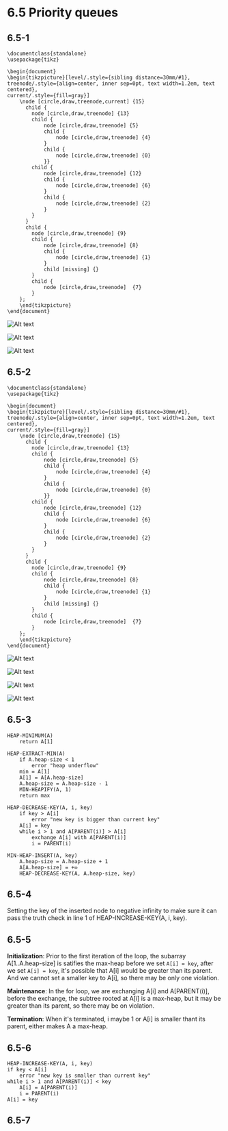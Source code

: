 # 6.5 Priority queues
## 6.5-1
```
\documentclass{standalone}
\usepackage{tikz}

\begin{document}
\begin{tikzpicture}[level/.style={sibling distance=30mm/#1},
treenode/.style={align=center, inner sep=0pt, text width=1.2em, text centered},
current/.style={fill=gray}]
    \node [circle,draw,treenode,current] {15}
      child {
        node [circle,draw,treenode] {13}
        child {
            node [circle,draw,treenode] {5}
            child {
                node [circle,draw,treenode] {4}
            }
            child {
                node [circle,draw,treenode] {0}
            }}
        child {
            node [circle,draw,treenode] {12}
            child {
                node [circle,draw,treenode] {6}
            }
            child {
                node [circle,draw,treenode] {2}
            }
        }
      }
      child {
        node [circle,draw,treenode] {9}
        child {
            node [circle,draw,treenode] {8}
            child {
                node [circle,draw,treenode] {1}
            }
            child [missing] {}
        }
        child {
            node [circle,draw,treenode]  {7}
        }
    };
    \end{tikzpicture}
\end{document}
```

![Alt text](./6.5-1-a.png)

![Alt text](./6.5-1-b.png)

![Alt text](./6.5-1-c.png)

## 6.5-2
```
\documentclass{standalone}
\usepackage{tikz}

\begin{document}
\begin{tikzpicture}[level/.style={sibling distance=30mm/#1},
treenode/.style={align=center, inner sep=0pt, text width=1.2em, text centered},
current/.style={fill=gray}]
    \node [circle,draw,treenode] {15}
      child {
        node [circle,draw,treenode] {13}
        child {
            node [circle,draw,treenode] {5}
            child {
                node [circle,draw,treenode] {4}
            }
            child {
                node [circle,draw,treenode] {0}
            }}
        child {
            node [circle,draw,treenode] {12}
            child {
                node [circle,draw,treenode] {6}
            }
            child {
                node [circle,draw,treenode] {2}
            }
        }
      }
      child {
        node [circle,draw,treenode] {9}
        child {
            node [circle,draw,treenode] {8}
            child {
                node [circle,draw,treenode] {1}
            }
            child [missing] {}
        }
        child {
            node [circle,draw,treenode]  {7}
        }
    };
    \end{tikzpicture}
\end{document}
```

![Alt text](./6.5-2-a.png)

![Alt text](./6.5-2-b.png)

![Alt text](./6.5-2-c.png)

![Alt text](./6.5-2-d.png)

## 6.5-3
```
HEAP-MINIMUM(A)
    return A[1]
```

```
HEAP-EXTRACT-MIN(A)
    if A.heap-size < 1
        error "heap underflow"
    min = A[1]
    A[1] = A[A.heap-size]
    A.heap-size = A.heap-size - 1
    MIN-HEAPIFY(A, 1)
    return max
```

```
HEAP-DECREASE-KEY(A, i, key)
    if key > A[i]
        error "new key is bigger than current key"
    A[i] = key
    while i > 1 and A[PARENT(i)] > A[i]
        exchange A[i] with A[PARENT(i)]
        i = PARENT(i)
```

```
MIN-HEAP-INSERT(A, key)
    A.heap-size = A.heap-size + 1
    A[A.heap-size] = +∞
    HEAP-DECREASE-KEY(A, A.heap-size, key)
```

## 6.5-4
Setting the key of the inserted node to negative infinity to make sure it can pass the truth check in line 1 of HEAP-INCREASE-KEY(A, i, key).

## 6.5-5
**Initialization**: Prior to the first iteration of the loop, the subarray A[1..A.heap-size] is satifies the max-heap before we set `A[i] = key`, after we set `A[i] = key`, it's possible that A[i] would be greater than its parent. And we cannot set a smaller key to A[i], so there may be only one violation.

**Maintenance**: In the for loop, we are exchanging A[i] and A[PARENT(i)], before the exchange, the subtree rooted at A[i] is a max-heap, but it may be greater than its parent, so there may be on violation.

**Termination**: When it's terminated, i maybe 1 or A[i] is smaller thant its parent, either makes A a max-heap.

## 6.5-6
```
HEAP-INCREASE-KEY(A, i, key)
if key < A[i]
    error "new key is smaller than current key"
while i > 1 and A[PARENT(i)] < key
    A[i] = A[PARENT(i)]
    i = PARENT(i)
A[i] = key
```

## 6.5-7
